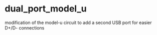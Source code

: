 # dual_port_model_u
 modification of the model-u circuit to add a second USB port for easier D+/D- connections
